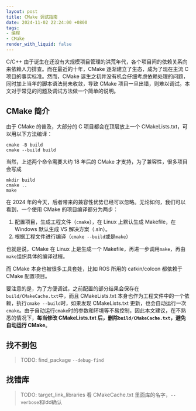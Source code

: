 ```yaml
---
layout: post
title: CMake 调试指南
date: 2024-11-02 22:24:00 +0800
tags: 
- 编程
- CMake
render_with_liquid: false
---
```


C/C++ 由于诞生在还没有大规模项目管理的洪荒年代，各个项目间的依赖关系向来依赖人力排查。而在最近的十年，CMake 逐渐建立了生态，成为了现在主流 C 项目的事实标准。然而，CMake 诞生之初并没有机会仔细考虑依赖处理的问题，同时加上当年的脚本语法尚未收敛，导致 CMake 项目一旦出错，则难以调试。本文对于常见的问题及调试方法做一个简单的说明。

## CMake 简介

由于 CMake 的普及，大部分的 C 项目都会在顶层放上一个 CMakeLists.txt，可以用以下方法编译：

```shell
cmake -B build
cmake --build build
```

当然，上述两个命令需要大约 18 年后的 CMake 才支持，为了兼容性，很多项目会写成

```shell
mkdir build
cmake ..
make
```

在 2024 年的今天，后者带来的兼容性优势已经可以忽略。无论如何，我们可以看到，一个使用 CMake 的项目编译都分为两步：

1. 配置项目，生成工程文件（`cmake`），在 Linux 上默认生成 Makefile，在 Windows 默认生成 VS 解决方案（.sln）。
2. 根据工程文件进行编译（`cmake --build`或是`make`）

也就是说，CMake 在 Linux 上是生成一个 Makefile，再进一步调用`make`，再由`make`组织具体的编译过程。

而 CMake 本身也被很多工具套娃，比如 ROS 所用的 catkin/colcon 都依赖于 CMake 配置项目。

要注意的是，为了方便调试，之前配置的部分结果会保存在`build/CMakeCache.txt`中，而且 CMakeLists.txt 本身也作为工程文件中的一个依赖，执行`cmake --build`时，如果发现 CMakeLists.txt 更新，也会自动运行一次`cmake`。由于自动运行`cmake`时的参数和环境等不易控制，因此本文建议，在不熟悉的情况下，**每当修改 CMakeLists.txt 后，删除`build/CMakeCache.txt`，避免自动运行 CMake**。

## 找不到包

> TODO: find_package  `--debug-find`

## 找错库

> TODO: target_link_libraries 看 CMakeCache.txt 里面库的名字，`--verbose`和ldd确认

